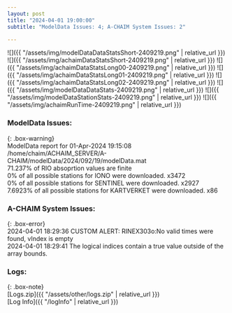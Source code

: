 ```yaml
---
layout: post
title: "2024-04-01 19:00:00"
subtitle: "ModelData Issues: 4; A-CHAIM System Issues: 2"

---
```


![]({{ "/assets/img/modelDataDataStatsShort-2409219.png" | relative_url }})
![]({{ "/assets/img/achaimDataStatsShort-2409219.png" | relative_url }})
![]({{ "/assets/img/achaimDataStatsLong00-2409219.png" | relative_url }})
![]({{ "/assets/img/achaimDataStatsLong01-2409219.png" | relative_url }})
![]({{ "/assets/img/achaimDataStatsLong02-2409219.png" | relative_url }})
![]({{ "/assets/img/modelDataDataStats-2409219.png" | relative_url }})
![]({{ "/assets/img/modelDataStationStats-2409219.png" | relative_url }})
![]({{ "/assets/img/achaimRunTime-2409219.png" | relative_url }})


### ModelData Issues:  
  
{: .box-warning}  
 ModelData report for 01-Apr-2024 19:15:08   
 /home/chaim/ACHAIM_SERVER/A-CHAIM/modelData/2024/092/19/modelData.mat   
 71.237% of RIO absoprtion values are finite   
 0% of all possible stations for IONO were downloaded. x3472   
 0% of all possible stations for SENTINEL were downloaded. x2927   
 7.6923% of all possible stations for KARTVERKET were downloaded. x86   
  
### A-CHAIM System Issues:  
  
{: .box-error}  
2024-04-01 18:29:36 CUSTOM ALERT: RINEX303o:No valid times were found, vIndex is empty  
2024-04-01 18:29:41 The logical indices contain a true value outside of the array bounds.  

### Logs:  
  
{: .box-note}  
[Logs.zip]({{ "/assets/other/logs.zip" | relative_url }})  
[Log Info]({{ "/logInfo" | relative_url }})  
